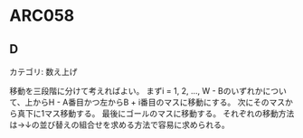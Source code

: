 # ARC058

## D
カテゴリ: 数え上げ

移動を三段階に分けて考えればよい。
まずi = 1, 2, ..., W - Bのいずれかについて、上からH - A番目かつ左からB + i番目のマスに移動にする。
次にそのマスから真下に1マス移動する。
最後にゴールのマスに移動する。
それぞれの移動方法は→↓の並び替えの組合せを求める方法で容易に求められる。
